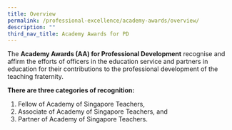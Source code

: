 ```yaml
---
title: Overview
permalink: /professional-excellence/academy-awards/overview/
description: ""
third_nav_title: Academy Awards for PD
---
```

The&nbsp;**Academy Awards (AA) for Professional Development**&nbsp;recognise and affirm the efforts of officers in the education service and partners in education for their contributions to the professional development of the teaching fraternity.

**There are three categories of recognition:**

1. Fellow of Academy of Singapore Teachers,
2. Associate of Academy of Singapore Teachers, and
3. Partner of Academy of Singapore Teachers.